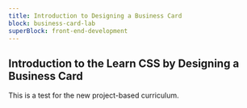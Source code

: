 ```yaml
---
title: Introduction to Designing a Business Card
block: business-card-lab
superBlock: front-end-development
---
```


## Introduction to the Learn CSS by Designing a Business Card

This is a test for the new project-based curriculum.

